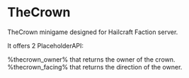 # TheCrown
TheCrown minigame designed for Hailcraft Faction server.

It offers 2 PlaceholderAPI:

  %thecrown_owner% that returns the owner of the crown.
  %thecrown_facing% that returns the direction of the owner.
